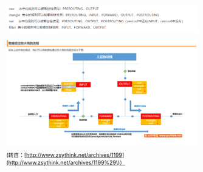 ![](/assets/import.png)

![](/assets/impor1t.png)

\(转自：[http://www.zsythink.net/archives/1199](http://www.zsythink.net/archives/1199%29\)）

